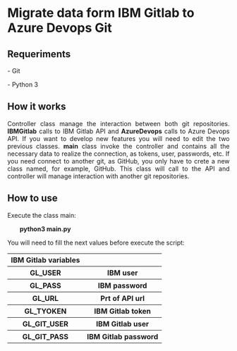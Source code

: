 <style type="text/css">
.table{
  background: #ffffff
}
</style>

<h1>Migrate data form IBM Gitlab to Azure Devops Git</h1>
<h2>Requeriments</h2>
<p> - Git</p>
<p> - Python 3</p>
<h2>How it works</h2>
<p align="justify">Controller class manage the interaction between both git repositories. <strong>IBMGitlab</strong> calls to IBM Gitlab API and <strong>AzureDevops</strong> calls to Azure Devops API. If you want to develop new features you will need to edit the two previous classes. <strong>main</strong> class invoke the controller and contains all the necessary data to realize the connection, as tokens, user, passwords, etc. If you need connect to another git, as GitHub, you only have to crete a new class named, for example, GitHub. This class will call to the API and controller will manage interaction with another git repositories.</p>
<h2>How to use</h2>
<p align="justify">Execute the class main:</p>
<p><strong>&ensp;&ensp;&ensp;&ensp;python3 main.py</strong></p>
<p>You will need to fill the next values before execute the script:</p>
<table>
  <tr>
    <th>
      IBM Gitlab variables
    </th>
  </tr>
  <tr>
    <th>
      GL_USER
    </th>
    <th>
      IBM user
    </th>
  </tr>
  <tr>
    <th>
      GL_PASS      
    </th>
    <th>
      IBM password
    </th>
  </tr>
  <tr>
    <th>
      GL_URL
    </th>
    <th>
      Prt of API url
    </th>
  </tr>
  <tr>
    <th>
      GL_TYOKEN
    </th>
    <th>
      IBM Gitlab token
    </th>
  </tr>
  <tr>
    <th>
      GL_GIT_USER
    </th>
    <th>
      IBM Gitlab user
    </th>
  </tr>
  <tr>
    <th>
      GL_GIT_PASS
    </th>
    <th>
      IBM Gitlab password
    </th>
  </tr>
</table>

